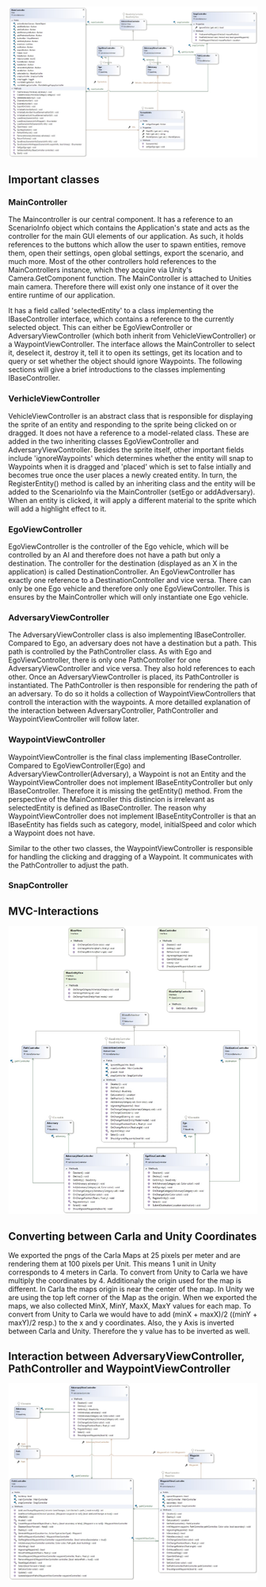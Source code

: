 ![ClassDiagram Maincontroller](https://github.com/jodi106/AI_Testing_Simulator/blob/main/Developer-Documentation/img/ClassDiagram-MainController.jpg)


## Important classes

### MainController

The Maincontroller is our central component. It has a reference to an ScenarioInfo object which contains the Application's state and acts as the controller for the main GUI elements of our application. As such, it holds references to the buttons which allow the user to spawn entities, remove them, open their settings, open global settings, export the scenario, and much more. Most of the other controllers hold references to the MainControllers instance, which they acquire via Unity's Camera.GetComponent function. The MainController is attached to Unities main camera. Therefore there will exist only one instance of it over the entire runtime of our application.

It has a field called 'selectedEntity' to a class implementing the IBaseController interface, which contains a reference to the currently selected object. This can either be EgoViewController or AdversaryViewController (which both inherit from VehicleViewController) or a WaypointViewController. The interface allows the MainController to select it, deselect it, destroy it, tell it to open its settings, get its location and to query or set whether the object should ignore Waypoints. The following sections will give a brief introductions to the classes implementing IBaseController.

### VerhicleViewController

VehicleViewController is an abstract class that is responsible for displaying the sprite of an entity and responding to the sprite being clicked on or dragged. It does not have a reference to a model-related class. These are added in the two inheriting classes EgoViewController and AdversaryViewController. Besides the sprite itself, other important fields include 'ignoreWaypoints' which determines whether the entity will snap to Waypoints when it is dragged and 'placed' which is set to false intially and becomes true once the user places a newly created entity. In turn, the RegisterEntity() method is called by an inheriting class and the entity will be added to the ScenarioInfo via the MainController (setEgo or addAdversary). When an entity is clicked, it will apply a different material to the sprite which will add a highlight effect to it.

### EgoViewController

EgoViewController is the controller of the Ego vehicle, which will be controlled by an AI and therefore does not have a path but only a destination. The controller for the destination (displayed as an X in the application) is called DestinationController. An EgoViewController has exactly one reference to a DestinationController and vice versa. There can only be one Ego vehicle and therefore only one EgoViewController. This is ensures by the MainController which will only instantiate one Ego vehicle.

### AdversaryViewController

The AdversaryViewController class is also implementing IBaseController. Compared to Ego, an adversary does not have a destination but a path. This path is controlled by the PathController class. As with Ego and EgoViewController, there is only one PathController for one AdversaryViewController and vice versa. They also hold references to each other. Once an AdversaryViewController is placed, its PathController is instantiated. The PathController is then responsible for rendering the path of an adversary. To do so it holds a collection of WaypointViewControllers that controll the interaction with the waypoints. A more detailled explanation of the interaction between AdversaryController, PathController and WaypointViewController will follow later.

### WaypointViewController

WaypointViewController is the final class implementing IBaseController. Compared to EgoViewController(Ego) and AdversaryViewController(Adversary), a Waypoint is not an Entity and the WaypointViewController does not implement IBaseEntityController but only IBaseController. Therefore it is missing the getEntity() method. From the perspective of the MainController this distincion is irrelevant as selectedEntity is defined as IBaseController. The reason why WaypointViewController does not implement IBaseEntityController is that an IBaseEntity has fields such as category, model, initialSpeed and color which a Waypoint does not have.

Similar to the other two classes, the WaypointViewController is responsible for handling the clicking and dragging of a Waypoint. It communicates with the PathController to adjust the path.

### SnapController

## MVC-Interactions
![ClassDiagram Controllers](https://github.com/jodi106/AI_Testing_Simulator/blob/main/Developer-Documentation/img/ClassDiagram-Controllers.jpg)

## Converting between Carla and Unity Coordinates

We exported the pngs of the Carla Maps at 25 pixels per meter and are rendering them at 100 pixels per Unit. This means 1 unit in Unity corresponds to 4 meters in Carla. To convert from Unity to Carla we have multiply the coordinates by 4. Additionaly the origin used for the map is different. In Carla the maps origin is near the center of the map. In Unity we are using the top left corner of the Map as the origin. When we exported the maps, we also collected MinX, MinY, MaxX, MaxY values for each map. To convert from Unity to Carla we would have to add (minX + maxX)/2 ((minY + maxY)/2 resp.) to the x and y coordinates. Also, the y Axis is inverted between Carla and Unity. Therefore the y value has to be inverted as well.

## Interaction between AdversaryViewController, PathController and WaypointViewController
![ClassDiagram Path Controller](https://github.com/jodi106/AI_Testing_Simulator/blob/main/Developer-Documentation/img/ClassDiagram-PathController.jpg)
